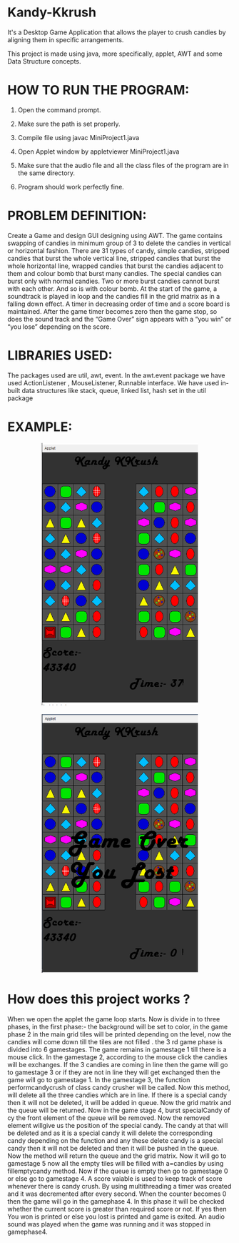 # Kandy-Kkrush

It's a Desktop Game Application that allows the player to crush candies by aligning them in specific arrangements.

This project is made using java, more specifically, applet, AWT and some Data Structure concepts.


# HOW TO RUN THE PROGRAM:

  1. Open the command prompt.
  
  2. Make sure the path is set properly.
  
  3. Compile file using javac MiniProject1.java
  
  4. Open Applet window by appletviewer MiniProject1.java
  
  5. Make sure that the audio file and all the class files of the program are in the same directory.
  
  6. Program should work perfectly fine.


# PROBLEM DEFINITION:

Create a Game and design GUI designing using AWT. The game contains swapping of candies
in minimum group of 3 to delete the candies in vertical or horizontal fashion. There are 31
types of candy, simple candies, stripped candies that burst the whole vertical line, stripped
candies that burst the whole horizontal line, wrapped candies that burst the candies
adjacent to them and colour bomb that burst many candies. The special candies can burst
only with normal candies. Two or more burst candies cannot burst with each other. And so
is with colour bomb. At the start of the game, a soundtrack is played in loop and the candies
fill in the grid matrix as in a falling down effect. A timer in decreasing order of time and a
score board is maintained. After the game timer becomes zero then the game stop, so does
the sound track and the “Game Over” sign appears with a “you win” or “you lose”
depending on the score.


# LIBRARIES USED: 

The packages used are util, awt, event.
In the awt.event package we have used ActionListener , MouseListener, Runnable interface.
We have used in-built data structures like stack, queue, linked list, hash set in the util
package


# EXAMPLE:

<p align="center">
  <img src="Example of kandy kkrush.png" width="350" title="hover text">
  <br>
  <br>
  <img src="Example of kandy kkrush 2.png" width="350">
</p>

# How does this project works ?

When we open the applet the game loop starts. Now is divide in to three phases, in the first
phase:- the background will be set to color, in the game phase 2 in the main grid tiles will be
printed depending on the level, now the candies will come down till the tiles are not filled .
the 3 rd game phase is divided into 6 gamestages. The game remains in gamestage 1 till there
is a mouse click. In the gamestage 2, according to the mouse click the candies will be
exchanges. If the 3 candies are coming in line then the game will go to gamestage 3 or if
they are not in line they will get exchanged then the game will go to gamestage 1. In the
gamestage 3, the function performcandycrush of class candy crusher will be called. Now this
method, will delete all the three candies which are in line. If there is a special candy then it
will not be deleted, it will be added in queue. Now the grid matrix and the queue will be
returned. Now in the game stage 4, burst specialCandy of cy the front element of the queue
will be removed. Now the removed element willgive us the position of the special candy.
The candy at that will be deleted and as it is a special candy it will delete the corresponding
candy depending on the function and any these delete candy is a special candy then it will
not be deleted and then it will be pushed in the queue. Now the method will return the
queue and the grid matrix. Now it will go to gamestage 5 now all the empty tiles will be
filled with a=candies by using fillemptycandy method. Now if the queue is empty then go to
gamestage 0 or else go to gamestage 4. A score vaiable is used to keep track of score
whenever there is candy crush. By using multithreading a timer was created and it was
decremented after every second. When the counter becomes 0 then the game will go in the
gamephase 4. In this phase it will be checked whether the current score is greater than
required score or not. If yes then You won is printed or else you lost is printed and game is
exited. An audio sound was played when the game was running and it was stopped in
gamephase4.

